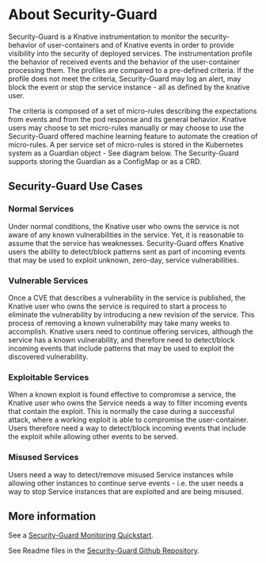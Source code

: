 # About Security-Guard

Security-Guard is a Knative instrumentation to monitor the security-behavior of user-containers and of Knative events in order to provide visibility into the security of deployed services. The instrumentation profile the behavior of received events and the behavior of the user-container processing them. The profiles are compared to a pre-defined  criteria. If the profile does not meet the criteria, Security-Guard may log an alert, may block the event or stop the service instance - all as defined by the knative user.

The criteria is composed of a set of micro-rules describing the expectations from events and from the pod response and its general behavior. Knative users may choose to set micro-rules manually or may choose to use the Security-Guard offered machine learning feature to automate the creation of micro-rules. A per service set of micro-rules is stored in the Kubernetes system as a Guardian object - See diagram below. The Security-Guard supports storing the Guardian as a ConfigMap or as a CRD.

## Security-Guard Use Cases

### Normal Services

Under normal conditions, the Knative user who owns the service is not aware of any known vulnerabilities in the service. Yet, it is reasonable to assume that the service has weaknesses. Security-Guard offers Knative users the ability to detect/block patterns sent as part of incoming events that may be used to exploit unknown, zero-day, service vulnerabilities.

### Vulnerable Services

Once a CVE that describes a vulnerability in the service is published, the Knative user who owns the service is required to start a process to eliminate the vulnerability by introducing a new revision of the service. This process of removing a known vulnerability may take many weeks to accomplish. Knative users need to continue offering services, although the service has a known vulnerability, and therefore need to detect/block incoming events that include patterns that may be used to exploit the discovered vulnerability.

### Exploitable Services

When a known exploit is found effective to compromise a service, the Knative user who owns the Service needs a way to filter incoming events that contain the exploit. This is normally the case during a successful attack, where a working exploit is able to compromise the user-container. Users therefore need a way to detect/block incoming events that include the exploit while allowing other events to be served.

### Misused Services

Users need a way to detect/remove misused Service instances while allowing other instances to continue serve events - i.e. the user needs a way to stop Service instances that are exploited and are being misused.

## More information

See a [Security-Guard Monitoring Quickstart](./security-guard-quickstart.md).

See Readme files in the [Security-Guard Github Repository](http://knative.dev/security-guard).
